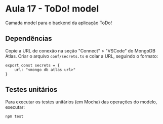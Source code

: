# Aula 17 - ToDo! model

Camada model para o backend da aplicação ToDo! 

## Dependências

Copie a URL de conexão na seção "Connect" > "VSCode" do MongoDB Atlas. Criar o arquivo `conf/secrets.ts` e colar a URL, seguindo o formato:

```
export const secrets = {
    url: "<mongo db atlas url>"
}
```

## Testes unitários
Para executar os testes unitários (em Mocha) das operações do modelo, executar:

```
npm test
```
